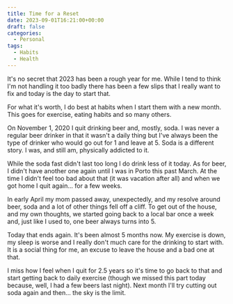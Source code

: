 ```yaml
---
title: Time for a Reset
date: 2023-09-01T16:21:00+00:00
draft: false
categories:
  - Personal
tags:
  - Habits
  - Health
---
```


It's no secret that 2023 has been a rough year for me. While I tend to think I'm not handling it too badly there has been a few slips that I really want to fix and today is the day to start that.

For what it's worth, I do best at habits when I start them with a new month. This goes for exercise, eating habits and so many others.

On November 1, 2020 I quit drinking beer and, mostly, soda. I was never a regular beer drinker in that it wasn't a daily thing but I've always been the type of drinker who would go out for 1 and leave at 5. Soda is a different story. I was, and still am, physically addicted to it.

While the soda fast didn't last too long I do drink less of it today. As for beer, I didn't have another one again until I was in Porto this past March. At the time I didn't feel too bad about that (it was vacation after all) and when we got home I quit again... for a few weeks.

In early April my mom passed away, unexpectedly, and my resolve around beer, soda and a lot of other things fell off a cliff. To get out of the house, and my own thoughts, we started going back to a local bar once a week and, just like I used to, one beer always turns into 5.

Today that ends again. It's been almost 5 months now. My exercise is down, my sleep is worse and I really don't much care for the drinking to start with. It is a social thing for me, an excuse to leave the house and a bad one at that.

I miss how I feel when I quit for 2.5 years so it's time to go back to that and start getting back to daily exercise (though we missed this part today because, well, I had a few beers last night). Next month I'll try cutting out soda again and then... the sky is the limit.